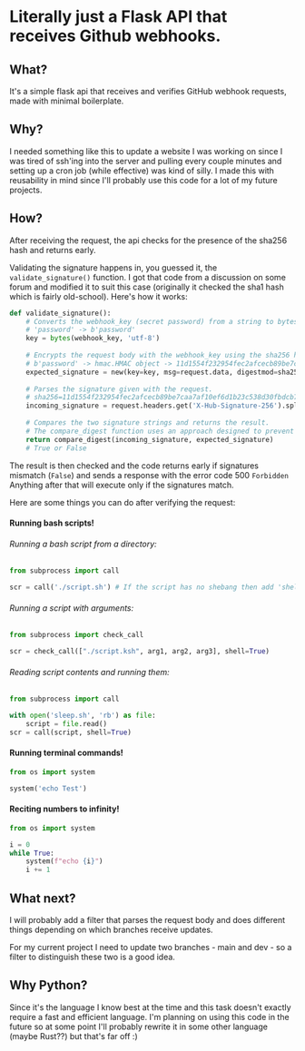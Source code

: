 # Literally just a Flask API that receives Github webhooks.

## What?
It's a simple flask api that receives and verifies GitHub webhook requests, made with minimal boilerplate.

## Why?
I needed something like this to update a website I was working on since I was tired of ssh'ing into the server and pulling every couple minutes and setting up a cron job (while effective) was kind of silly.
I made this with reusability in mind since I'll probably use this code for a lot of my future projects.

## How?
After receiving the request, the api checks for the presence of the sha256 hash and returns early.

Validating the signature happens in, you guessed it, the `validate_signature()` function. I got that code from a discussion on some forum and modified it to suit this case (originally it checked the sha1 hash which is fairly old-school).
Here's how it works:

```python
def validate_signature():
    # Converts the webhook_key (secret password) from a string to bytes.
    # 'password' -> b'password'
    key = bytes(webhook_key, 'utf-8')
    
    # Encrypts the request body with the webhook_key using the sha256 hashing algorithm and then runs hexdigest on it.
    # b'password' -> hmac.HMAC object -> 11d1554f232954fec2afcecb89be7caa7af10ef6d1b23c538d30fbdcb75006bf
    expected_signature = new(key=key, msg=request.data, digestmod=sha256).hexdigest()
    
    # Parses the signature given with the request.
    # sha256=11d1554f232954fec2afcecb89be7caa7af10ef6d1b23c538d30fbdcb75006bf -> 11d1554f232954fec2afcecb89be7caa7af10ef6d1b23c538d30fbdcb75006bf
    incoming_signature = request.headers.get('X-Hub-Signature-256').split('sha256=')[-1].strip()
    
    # Compares the two signature strings and returns the result.
    # The compare_digest function uses an approach designed to prevent timing analysis by avoiding content-based short circuiting behaviour, making it appropriate for cryptography.
    return compare_digest(incoming_signature, expected_signature)
    # True or False
```

The result is then checked and the code returns early if signatures mismatch (`False`) and sends a response with the error code 500 `Forbidden`
Anything after that will execute only if the signatures match.

Here are some things you can do after verifying the request:

#### Running bash scripts!

###### Running a bash script from a directory:
```python
from subprocess import call

scr = call('./script.sh') # If the script has no shebang then add 'shell=True'
```
###### Running a script with arguments:
```python
from subprocess import check_call

scr = check_call(["./script.ksh", arg1, arg2, arg3], shell=True)
```
###### Reading script contents and running them:
```python
from subprocess import call

with open('sleep.sh', 'rb') as file:
    script = file.read()
scr = call(script, shell=True)
```

#### Running terminal commands!

```python
from os import system

system('echo Test')
```

#### Reciting numbers to infinity!

```python
from os import system

i = 0
while True:
    system(f"echo {i}")
    i += 1
```

## What next?
I will probably add a filter that parses the request body and does different things depending on which branches receive updates.

For my current project I need to update two branches - main and dev - so a filter to distinguish these two is a good idea.

## Why Python?
Since it's the language I know best at the time and this task doesn't exactly require a fast and efficient language.
I'm planning on using this code in the future so at some point I'll probably rewrite it in some other language (maybe Rust??)
but that's far off :)
